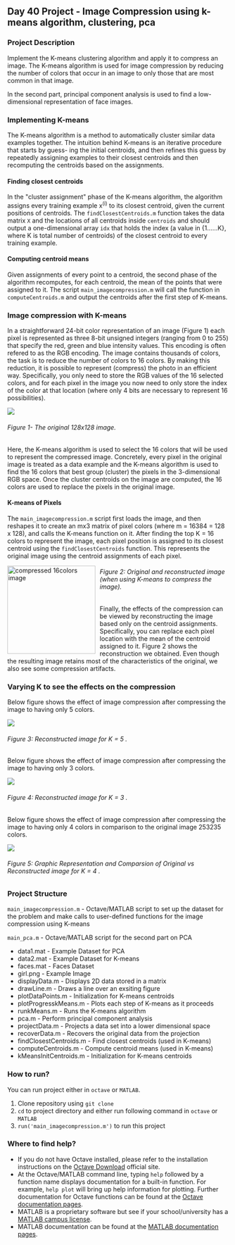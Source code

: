 ## Day 40 Project - Image Compression using k-means algorithm, clustering, pca

### Project Description
Implement the K-means clustering algorithm and apply it to compress an image. The K-means algorithm is used for image compression by reducing the number of colors that occur in an image to only those that are most common in that image.

In the second part, principal component analysis is used to find a low-dimensional representation of face images.

### Implementing K-means
The K-means algorithm is a method to automatically cluster similar data examples together. The intuition behind K-means is an iterative procedure that starts by guess-
ing the initial centroids, and then refines this guess by repeatedly assigning examples to their closest centroids and then recomputing the centroids based on the assignments.

#### Finding closest centroids
In the "cluster assignment" phase of the K-means algorithm, the algorithm assigns every training example x<sup>(i)</sup> to its closest centroid, given the current positions of centroids. The `findClosestCentroids.m` function takes the data matrix `X` and the locations of all centroids inside `centroids` and should output a one-dimensional array `idx` that holds the index (a value in {1......K}, where K is total number of centroids) of the closest centroid to every training example.

#### Computing centroid means
Given assignments of every point to a centroid, the second phase of the algorithm recomputes, for each centroid, the mean of the points that were assigned to it. The script `main_imagecompression.m` will call the function in `computeCentroids.m` and output the centroids after the first step of K-means.

### Image compression with K-means
In a straightforward 24-bit color representation of an image (Figure 1) each pixel is represented as three 8-bit unsigned integers (ranging from 0 to 255) that specify the red, green and blue intensity values. This encoding is often refered to as the RGB encoding. The image contains thousands of colors, the task is to reduce the number of colors to 16 colors.
By making this reduction, it is possible to represent (compress) the photo in an efficient way. Specifically, you only need to store the RGB values of the 16 selected colors, and for each pixel in the image you now need to only store the index of the color at that location (where only 4 bits are necessary to represent 16 possibilities).


![](results/girl.png)

###### Figure 1- The original 128x128 image.

Here, the K-means algorithm is used to select the 16 colors that will be used to represent the compressed image. Concretely, every pixel in the original image is treated as a data example and the K-means algorithm is used to find the 16 colors that best group (cluster) the pixels in the 3-dimensional RGB space. Once the cluster centroids on
the image are computed, the 16 colors are used to replace the pixels in the original image.

#### K-means of Pixels
The `main_imagecompression.m` script first loads the image, and then reshapes it to create an mx3 matrix of pixel colors (where m = 16384 = 128 x 128), and calls the K-means function on it.
After finding the top K = 16 colors to represent the image, each pixel position is assigned to its closest centroid using the `findClosestCentroids` function. This represents the original image using the centroid assignments of each pixel.

<img src="results/compressed_16colors.png"
     alt="compressed 16colors image"
     style="float: left; margin-right: 10px;
     height: 200px; width: 200px" />

###### Figure 2: Original and reconstructed image (when using K-means to compress the image).

Finally, the effects of the compression can be viewed by reconstructing the image based only on the centroid assignments. Specifically, you can replace each pixel location with the mean of the centroid assigned to it. Figure 2 shows the reconstruction we obtained. Even though the resulting image retains most of the characteristics of the original, we also see some compression artifacts.

### Varying K to see the effects on the compression

Below figure shows the effect of image compression after compressing the image to having only 5 colors.

![](results/compressed_5colors.png)

###### Figure 3: Reconstructed image for K = 5 .

Below figure shows the effect of image compression after compressing the image to having only 3 colors.

![](results/compressed_3colors.png)

###### Figure 4: Reconstructed image for K = 3 .

Below figure shows the effect of image compression after compressing the image to having only 4 colors in comparison to the original image 253235 colors.

![](results/finalgirl.png)

###### Figure 5: Graphic Representation and Comparsion of Original vs Reconstructed image for K = 4 .

### Project Structure 

 `main_imagecompression.m` - Octave/MATLAB script to set up the dataset for the problem and make calls to user-defined functions for the image compression using K-means

`main_pca.m` - Octave/MATLAB script for the second part on PCA

* data1.mat - Example Dataset for PCA
* data2.mat - Example Dataset for K-means
* faces.mat - Faces Dataset
* girl.png - Example Image
* displayData.m - Displays 2D data stored in a matrix
* drawLine.m - Draws a line over an exsiting figure
* plotDataPoints.m - Initialization for K-means centroids
* plotProgresskMeans.m - Plots each step of K-means as it proceeds
* runkMeans.m - Runs the K-means algorithm
* pca.m - Perform principal component analysis
* projectData.m - Projects a data set into a lower dimensional space
* recoverData.m - Recovers the original data from the projection
* findClosestCentroids.m - Find closest centroids (used in K-means)
* computeCentroids.m - Compute centroid means (used in K-means)
* kMeansInitCentroids.m - Initialization for K-means centroids

### How to run?
You can run project either in `octave` or `MATLAB`. 
1. Clone repository using `git clone `
2. `cd` to project directory and either run following command in `octave` or `MATLAB`
2. `run('main_imagecompression.m')` to run this project

### Where to find help?
* If you do not have Octave installed, please refer to the installation instructions on the [Octave Download](https://www.gnu.org/software/octave/download.html) official site.
* At the Octave/MATLAB command line, typing `help` followed by a function name displays documentation for a built-in function. For example, `help plot` will bring up help information for plotting. Further documentation for Octave functions can be found at the [Octave documentation pages](https://octave.org/doc/v5.2.0/). 
* MATLAB is a proprietary software but see if your school/university has a [MATLAB campus license](https://in.mathworks.com/academia/tah-support-program/eligibility.html). 
* MATLAB documentation can be found at the [MATLAB documentation pages](https://in.mathworks.com/help/matlab/?refresh=true).

